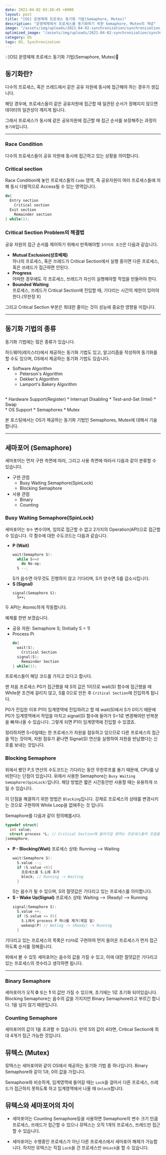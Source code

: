 ```yaml
---
date: 2021-04-02 03:20:45 +0900
layout: post
title: "[OS] 운영체제 프로세스 동기화 기법(Semaphore, Mutex)"
description: "운영체제에서 프로세스를 동기화하기 위한 Semaphore, Mutex의 개념"
image: "/assets/img/uploads/2021-04-02-synchronization/synchronization_img.jpg"
optimized_image: "/assets/img/uploads/2021-04-02-synchronization/synchronization_img.jpg"
category: OS
tags: OS, Synchronization
---
```


<p class="callout"> 💡[OS] 운영체제 프로세스 동기화 기법(Semaphore, Mutex)</p>

## 동기화란?
다수의 프로세스, 혹은 쓰레드에서 같은 공유 자원에 동시에 접근해야 하는 경우가 생깁니다.

해당 경우에, 프로세스들이 같은 공유자원에 접근할 때 일관된 순서가 정해지지 않으면 데이터의 일관성이 깨지게 됩니다.

그래서 프로세스가 동시에 같은 공유자원에 접근할 때 접근 순서를 보장해주는 과정이 `동기화`입니다.

---

### Race Condition
다수의 프로세스들이 공유 자원에 동시에 접근하고 있는 상황을 의미합니다.

### Critical section
Race Condition에 놓인 프로세스들의 `Code` 영역, 즉 공유자원이 여러 프로세스들에 의해 동시 다발적으로 Access될 수 있는 영역입니다.

```C
do{
  Entry section
    Critical section
  Exit section
    Remainder section
} while(1);
```

### Critical Section Problem의 해결법
공유 자원의 접근 순서를 제어하기 위해서 만족해야할 `3가지의 조건`은 다음과 같습니다.
* __Mutual Exclusion(상호배제)__<br>
  하나의 프로세스, 혹은 쓰레드가 Critical Section에서 실행 중이면 다른 프로세스, 혹은 쓰레드가 접근하면 안된다.
* __Progress__<br>
  어떠한 경우에도 각 프로세스, 쓰레드가 자신이 실행해야할 작업을 만들어야 한다.
* __Bounded Waiting__<br>
  프로세스, 쓰레드가 Critical Section에 진입할 때, 기다리는 시간의 제한이 있어야한다.(무한정 X)

그리고 <span class="ud-red">Critical Section 부분은 최대한 줄이는 것</span>이 성능에 중요한 영향을 미칩니다.

---

## 동기화 기법의 종류
동기화 기법에는 많은 종류가 있습니다.

하드웨어(레지스터)에서 제공하는 동기화 기법도 있고, 알고리즘을 작성하여 동기화를 할 수도 있으며, OS에서 제공하는 동기화 기법도 있습니다.
* Software Algorithm
  * Peterson's Algorithm
  * Dekker's Algorithm
  * Lamport's Bakery Algorithm
<br>
* Hardware Support(Register)
  * Interrupt Disabling
  * Test-and-Set (Intel)
  * Swap
<br>
* OS Support
  * Semaphores
  * Mutex

본 포스팅에서는 OS가 제공하는 동기화 기법인 Semaphores, Mutex에 대해서 기술합니다.

---

## 세마포어 (Semaphore)

세마포어는 먼저 구현 측면에 따라, 그리고 사용 측면에 따라서 다음과 같이 분류할 수 있습니다.

* 구현 관점
  * Busy Waiting Semaphore(SpinLock)
  * Blocking Semaphore
* 사용 관점
  * Binary
  * Counting

### Busy Waiting Semaphore(SpinLock)
  세마포어는 `정수` 변수이며, 임의로 접근할 수 없고 2가지의 Operation(API)으로 접근할 수 있습니다. 각 함수에 대한 수도코드는 다음과 같습니다.
  * __P (Wait)__
    ```C
    wait(Semaphore S):
      while S<=0
        do No-op;
      S --;
    ```
    S가 음수면 아무것도 진행하지 않고 기다리며, S가 양수면 S를 감소시킵니다.
  * __S (Signal)__
    ```
    signal(Semaphore S):
      S++;
    ```
  두 API는 Atomic하게 작동합니다.

예제를 한번 보겠습니다.

* 공유 자원: Semaphore S; (Initially S = 1)
* Process Pi
  ```C
  do{
    wait(S);
      Critical Section
    signal(S);
      Remainder Section
  } while(1);
  ```
프로세스들이 해당 코드를 가지고 있다고 합시다.

맨 처음 프로세스 P0가 접근했을 때 S의 값은 1이므로 wait(S) 함수에 접근했을 때 While문 조건에 걸리지 않고, S를 0으로 만든 후 `Critical Section`에 진입하게 됩니다.

P0가 진입한 이후 P1이 임계영역에 진입하려고 할 때 wait(S)에서 S가 0이기 때문에 P0가 임계영역에서 작업을 마치고 signal(S) 함수에 들어가 S=1로 변경해야만 반복문을 빠져나올 수 있습니다. 그렇게 되면 P1이 임계영역에 진입할 수 있겠죠.

정리하자면 S=0일때는 한 프로세스가 자원을 점유하고 있으므로 다른 프로세스의 접근을 막는 것이며, 자원 점유가 끝나면 Signal(S) 연산을 실행하여 자원을 반납했다는 신호를 보내는 것입니다.

### Blocking Semaphore
위에서 봤던 P,S 연산의 수도코드는 기다리는 동안 무한루프를 돌기 때문에, CPU를 낭비한다는 단점이 있습니다. 위에서 사용한 Semaphore는 `Busy Waiting Semaphore(SpinLock)`입니다. 해당 방법은 짧은 시간동안만 사용할 때는 유용하게 쓰일 수 있습니다.

이 단점을 해결하기 위한 방법은 `Blocking`입니다. 강제로 프로세스의 상태를 변경시키는 것으로 구현하여 <span class="ud-red">While Loop을 없애주는 것</span> 입니다.

Semaphore를 다음과 같이 정의해봅시다.

```C
typedef struct{
  int value;
  struct process *L; // Critical Section에 들어가길 원하는 프로세스들의 모음을 Linked List로 저장
}semaphore;
```

* __P - Blocking(Wait)__
  프로세스 상태: Running --> Waiting
  ```C
  wait(Semaphore S):
    S.value --;
    if (S.value <0){
      프로세스를 S.L에 추가
      block; // Running -> Waiting
    }
  ```
  S는 음수가 될 수 있으며, S의 절댓값은 기다리고 있는 프로세스를 의미합니다.
* __S - Wake Up(Signal)__
  프로세스 상태: Waiting --> (Ready) --> Running
  ```C
  signal(Semaphore S):
    S.value ++;
    if (S.value <= 0){
      S.L에서 process P 하나를 제거(제일 앞)
      wakeup(P) // Wating -> (Ready) -> Running
    }
  ```

기다리고 있는 프로세스의 목록은 `FIFO`로 구현하여 먼저 들어온 프로세스가 먼저 접근하도록 순서를 정해줍니다.

위에서 볼 수 있듯 세마포어는 음수의 값을 가질 수 있고, 이에 대한 절댓값은 기다리고 있는 프로세스의 갯수라고 생각하면 됩니다.

---

### Binary Semaphore

세마포어가 <span class="ud-red">오직 __0__ 또는 __1__ 의 값만 가질 수 있으며</span>, 초기에는 1로 초기화 되어있습니다.
Blocking Semaphore는 음수의 값을 가지지만 Binary Semaphore라고 부르긴 합니다. 1을 넘지 않기 때문입니다.

### Counting Semaphore

세마포어의 값이 <span class="ud-red">1을 초과할 수 있습니다.</span>
만약 S의 값이 4라면, Critical Section에 최대 4개가 접근 가능한 것입니다.


## 뮤텍스 (Mutex)
뮤텍스는 세마포어와 같이 OS에서 제공하는 동기화 기법 중 하나입니다. Binary Semaphore와 같이 1과, 0의 값을 가집니다.

Semaphore와 비슷하게, 임계영역에 들어갈 때는 `Lock`을 걸어서 다른 프로세스, 쓰레드가 접근하지 못하도록 하고 임계영역에서 나올 때 `Unlock`합니다.

## 뮤텍스와 세마포어의 차이
* 세마포어는 Counting Semaphore등을 사용하면 Semaphore의 변수 크기 만큼 프로세스, 쓰레드가 접근할 수 있으나 뮤텍스는 오직 1개의 프로세스, 쓰레드만 접근할 수 있습니다.

* 세마포어는 수행중인 프로세스가 아닌 <span class="ud-red">다른 프로세스에서 세마포어 해제가 가능합니다.</span> 하지만 뮤텍스는 직접 `Lock`을 건 프로세스만 `UnLock`을 할 수 있습니다.
